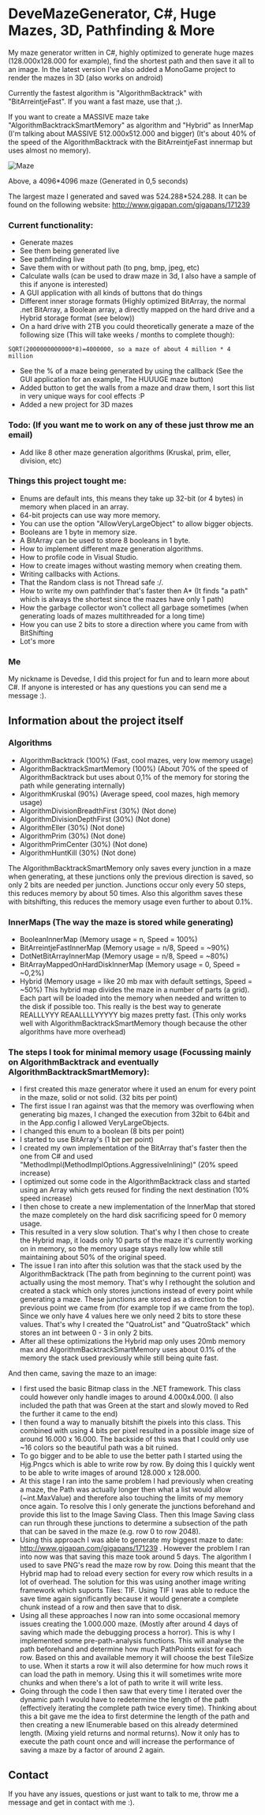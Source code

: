 # DeveMazeGenerator, C#, Huge Mazes, 3D, Pathfinding & More

My maze generator written in C#, highly optimized to generate huge mazes (128.000x128.000 for example), find the shortest path and then save it all to an image. In the latest version I've also added a MonoGame project to render the mazes in 3D (also works on android)

Currently the fastest algorithm is "AlgorithmBacktrack" with "BitArreintjeFast". If you want a fast maze, use that ;).

If you want to create a MASSIVE maze take "AlgorithmBacktrackSmartMemory" as algorithm and "Hybrid" as InnerMap (I'm talking about MASSIVE 512.000x512.000 and bigger) (It's about 40% of the speed of the AlgorithmBacktrack with the BitArreintjeFast innermap but uses almost no memory).

![Maze](maze.png)

Above, a 4096*4096 maze (Generated in 0,5 seconds)

The largest maze I generated and saved was 524.288*524.288. It can be found on the following website:
http://www.gigapan.com/gigapans/171239

### Current functionality:
* Generate mazes
* See them being generated live
* See pathfinding live
* Save them with or without path (to png, bmp, jpeg, etc)
* Calculate walls (can be used to draw maze in 3d, I also have a sample of this if anyone is interested)
* A GUI application with all kinds of buttons that do things
* Different inner storage formats (Highly optimized BitArray, the normal .net BitArray, a Boolean array, a directly mapped on the hard drive and a Hybrid storage format (see below))
* On a hard drive with 2TB you could theoretically generate a maze of the following size (This will take weeks / months to complete though):
```
SQRT(2000000000000*8)=4000000, so a maze of about 4 million * 4 million
```
* See the % of a maze being generated by using the callback (See the GUI application for an example, The HUUUGE maze button)
* Added button to get the walls from a maze and draw them, I sort this list in very unique ways for cool effects :P
* Added a new project for 3D mazes

### Todo: (If you want me to work on any of these just throw me an email)
* Add like 8 other maze generation algorithms (Kruskal, prim, eller, division, etc)

### Things this project tought me:
* Enums are default ints, this means they take up 32-bit (or 4 bytes) in memory when placed in an array.
* 64-bit projects can use way more memory.
* You can use the option "AllowVeryLargeObject" to allow bigger objects.
* Booleans are 1 byte in memory size.
* A BitArray can be used to store 8 booleans in 1 byte.
* How to implement different maze generation algorithms.
* How to profile code in Visual Studio.
* How to create images without wasting memory when creating them.
* Writing callbacks with Actions.
* That the Random class is not Thread safe :/.
* How to write my own pathfinder that's faster then A* (It finds "a path" which is always the shortest since the mazes have only 1 path)
* How the garbage collector won't collect all garbage sometimes (when generating loads of mazes multithreaded for a long time)
* How you can use 2 bits to store a direction where you came from with BitShifting
* Lot's more

### Me
My nickname is Devedse, I did this project for fun and to learn more about C#. If anyone is interested or has any questions you can send me a message :).

## Information about the project itself

### Algorithms
* AlgorithmBacktrack (100%) (Fast, cool mazes, very low memory usage)
* AlgorithmBacktrackSmartMemory (100%) (About 70% of the speed of AlgorithmBacktrack but uses about 0,1% of the memory for storing the path while generating internally)
* AlgorithmKruskal (90%) (Average speed, cool mazes, high memory usage)
* AlgorithmDivisionBreadthFirst (30%) (Not done)
* AlgorithmDivisionDepthFirst (30%) (Not done)
* AlgorithmEller (30%) (Not done)
* AlgorithmPrim (30%) (Not done)
* AlgorithmPrimCenter (30%) (Not done)
* AlgorithmHuntKill (30%) (Not done)

The AlgorithmBacktrackSmartMemory only saves every junction in a maze when generating, at these junctions only the previous direction is saved, so only 2 bits are needed per junction. Junctions occur only every 50 steps, this reduces memory by about 50 times. Also this algorithm saves these with bitshifting, this reduces the memory usage even further to about 0.1%.

### InnerMaps (The way the maze is stored while generating)
* BooleanInnerMap (Memory usage = n, Speed = 100%)
* BitArreintjeFastInnerMap (Memory usage = n/8, Speed = ~90%)
* DotNetBitArrayInnerMap (Memory usage = n/8, Speed = ~80%)
* BitArrayMappedOnHardDiskInnerMap (Memory usage = 0, Speed = ~0,2%)
* Hybrid (Memory usage = like 20 mb max with default settings, Speed = ~50%)
This hybrid map divides the maze in a number of parts (a grid). Each part will be loaded into the memory when needed and written to the disk if possible too. This really is the best way to generate REALLLYYY REAALLLLYYYYY big mazes pretty fast. (This only works well with AlgorithmBacktrackSmartMemory though because the other algorithms have more overhead)

### The steps I took for minimal memory usage (Focussing mainly on AlgorithmBacktrack and eventually AlgorithmBacktrackSmartMemory):
* I first created this maze generator where it used an enum for every point in the maze, solid or not solid. (32 bits per point)
* The first issue I ran against was that the memory was overflowing when generating big mazes, I changed the execution from 32bit to 64bit and in the App.config I allowed VeryLargeObjects.
* I changed this enum to a boolean (8 bits per point)
* I started to use BitArray's (1 bit per point)
* I created my own implementation of the BitArray that's faster then the one from C# and used "MethodImpl(MethodImplOptions.AggressiveInlining)" (20% speed increase)
* I optimized out some code in the AlgorithmBacktrack class and started using an Array which gets reused for finding the next destination (10% speed increase)
* I then chose to create a new implementation of the InnerMap that stored the maze completely on the hard disk sacrificing speed for 0 memory usage.
* This resulted in a very slow solution. That's why I then chose to create the Hybrid map, it loads only 10 parts of the maze it's currently working on in memory, so the memory usage stays really low while still maintaining about 50% of the original speed.
* The issue I ran into after this solution was that the stack used by the AlgorithmBacktrack (The path from beginning to the current point) was actually using the most memory. That's why I rethought the solution and created a stack which only stores junctions instead of every point while generating a maze. These junctions are stored as a direction to the previous point we came from (for example top if we came from the top). Since we only have 4 values here we only need 2 bits to store these values. That's why I created the "QuatroList" and "QuatroStack" which stores an int between 0 - 3 in only 2 bits.
* After all these optimizations the Hybrid map only uses 20mb memory max and AlgorithmBacktrackSmartMemory uses about 0.1% of the memory the stack used previously while still being quite fast.

And then came, saving the maze to an image:

* I first used the basic Bitmap class in the .NET framework. This class could however only handle images to around 4.000x4.000. (I also included the path that was Green at the start and slowly moved to Red the further it came to the end)
* I then found a way to manually bitshift the pixels into this class. This combined with using 4 bits per pixel resulted in a possible image size of around 16.000 x 16.000. The backside of this was that I could only use ~16 colors so the beautiful path was a bit ruined.
* To go bigger and to be able to use the better path I started using the Hjg.Pngcs which is able to write row by row. By doing this I quickly went to be able to write images of around 128.000 x 128.000.
* At this stage I ran into the same problem I had previously when creating a maze, the Path was actually longer then what a list would allow (~int.MaxValue) and therefore also touching the limits of my memory once again. To resolve this I only generate the junctions beforehand and provide this list to the Image Saving Class. Then this Image Saving class can run through these junctions to determine a subsection of the path that can be saved in the maze (e.g. row 0 to row 2048).
* Using this approach I was able to generate my biggest maze to date: http://www.gigapan.com/gigapans/171239 . However the problem I ran into now was that saving this maze took around 5 days. The algorithm I used to save PNG's read the maze row by row. Doing this meant that the Hybrid map had to reload every section for every row which results in a lot of overhead. The solution for this was using another image writing framework which suports Tiles: TIF. Using TIF I was able to reduce the save time again significantly because it would generate a complete chunk instead of a row and then save that to disk. 
* Using all these approaches I now ran into some occasional memory issues creating the 1.000.000 maze. (Mostly after around 4 days of saving which made the debugging process a horror). This is why I implemented some pre-path-analysis functions. This will analyse the path beforehand and determine how much PathPoints exist for each row. Based on this and available memory it will choose the best TileSize to use. When it starts a row it will also determine for how much rows it can load the path in memory. Using this it will sometimes write more chunks and when there's a lot of path to write it will write less.
* Going through the code I then saw that every time I iterated over the dynamic path I would have to redetermine the length of the path (effectively iterating the complete path twice every time). Thinking about this a bit gave me the idea to first determine the length of the path and then creating a new IEnumerable based on this already determined length. (Mixing yield returns and normal returns). Now it only has to execute the path count once and will increase the performance of saving a maze by a factor of around 2 again.

## Contact
If you have any issues, questions or just want to talk to me, throw me a message and get in contact with me :).

